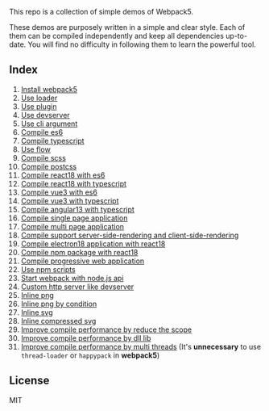 This repo is a collection of simple demos of Webpack5.

These demos are purposely written in a simple and clear style. Each of them can be compiled independently and keep all dependencies up-to-date. You will find no difficulty in following them to learn the powerful tool.

## Index
1. [Install webpack5](https://github.com/blackstone86/webpack-demos/tree/main/demo01)
1. [Use loader](https://github.com/blackstone86/webpack-demos/tree/main/demo02)
1. [Use plugin](https://github.com/blackstone86/webpack-demos/tree/main/demo03)
1. [Use devserver](https://github.com/blackstone86/webpack-demos/tree/main/demo04)
1. [Use cli argument](https://github.com/blackstone86/webpack-demos/tree/main/demo05)
1. [Compile es6](https://github.com/blackstone86/webpack-demos/tree/main/demo06)
1. [Compile typescript](https://github.com/blackstone86/webpack-demos/tree/main/demo07)
1. [Use flow](https://github.com/blackstone86/webpack-demos/tree/main/demo08)
1. [Compile scss](https://github.com/blackstone86/webpack-demos/tree/main/demo09)
1. [Compile postcss](https://github.com/blackstone86/webpack-demos/tree/main/demo10)
1. [Compile react18 with es6](https://github.com/blackstone86/webpack-demos/tree/main/demo11)
1. [Compile react18 with typescript](https://github.com/blackstone86/webpack-demos/tree/main/demo12)
1. [Compile vue3 with es6](https://github.com/blackstone86/webpack-demos/tree/main/demo13)
1. [Compile vue3 with typescript](https://github.com/blackstone86/webpack-demos/tree/main/demo14)
1. [Compile angular13 with typescript](https://github.com/blackstone86/webpack-demos/tree/main/demo15)
1. [Compile single page application](https://github.com/blackstone86/webpack-demos/tree/main/demo16)
1. [Compile multi page application](https://github.com/blackstone86/webpack-demos/tree/main/demo17)
1. [Compile support server-side-rendering and client-side-rendering](https://github.com/blackstone86/webpack-demos/tree/main/demo18)
1. [Compile electron18 application with react18](https://github.com/blackstone86/webpack-demos/tree/main/demo19)
1. [Compile npm package with react18](https://github.com/blackstone86/webpack-demos/tree/main/demo20)
1. [Compile progressive web application](https://github.com/blackstone86/webpack-demos/tree/main/demo21)
1. [Use npm scripts](https://github.com/blackstone86/webpack-demos/tree/main/demo22)
1. [Start webpack with node.js api](https://github.com/blackstone86/webpack-demos/tree/main/demo23)
1. [Custom http server like devserver](https://github.com/blackstone86/webpack-demos/tree/main/demo24)
1. [Inline png](https://github.com/blackstone86/webpack-demos/tree/main/demo25)
1. [Inline png by condition](https://github.com/blackstone86/webpack-demos/tree/main/demo26)
1. [Inline svg](https://github.com/blackstone86/webpack-demos/tree/main/demo27)
1. [Inline compressed svg](https://github.com/blackstone86/webpack-demos/tree/main/demo28)
1. [Improve compile performance by reduce the scope](https://github.com/blackstone86/webpack-demos/tree/main/demo29)
1. [Improve compile performance by dll lib](https://github.com/blackstone86/webpack-demos/tree/main/demo30)
1. [Improve compile performance by multi threads](https://github.com/blackstone86/webpack-demos/tree/main/demo31) (It's **unnecessary** to use `thread-loader` or `happypack` in **webpack5**) 

## License

MIT